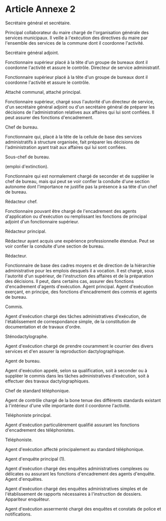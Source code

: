 # Article Annexe 2

Secrétaire général et secrétaire.

Principal collaborateur du maire chargé de l'organisation générale des services municipaux. Il veille à l'exécution des directives du maire par l'ensemble des services de la commune dont il coordonne l'activité.

Secrétaire général adjoint.

Fonctionnaire supérieur placé à la tête d'un groupe de bureaux dont il coordonne l'activité et assure le contrôle.               Directeur de service administratif.

Fonctionnaire supérieur placé à la tête d'un groupe de bureaux dont il coordonne l'activité et assure le contrôle.

Attaché communal, attaché principal.

Fonctionnaire supérieur, chargé sous l'autorité d'un directeur de service, d'un secrétaire général adjoint ou d'un secrétaire général de préparer les décisions de l'administration relatives aux affaires qui lui sont confiées. Il peut assurer des fonctions d'encadrement.

Chef de bureau.

Fonctionnaire qui, placé à la tête de la cellule de base des services administratifs à structure organisée, fait préparer les décisions de l'administration ayant trait aux affaires qui lui sont confiées.

Sous-chef de bureau.

(emploi d'extinction).

Fonctionnaire qui est normalement chargé de seconder et de suppléer le chef de bureau, mais qui peut se voir confier la conduite d'une section autonome dont l'importance ne justifie pas la présence à sa tête d'un chef de bureau.

Rédacteur chef.

Fonctionnaire pouvant être chargé de l'encadrement des agents d'application ou d'exécution ou remplissant les fonctions de principal adjoint d'un fonctionnaire supérieur.

Rédacteur principal.

Rédacteur ayant acquis une expérience professionnelle étendue. Peut se voir confier la conduite d'une section de bureau.

Rédacteur.

Fonctionnaire de base des cadres moyens et de direction de la hiérarchie administrative pour les emplois desquels il a vocation. Il est chargé, sous l'autorité d'un supérieur, de l'instruction des affaires et de la préparation des décisions. Il peut, dans certains cas, assurer des fonctions d'encadrement d'agents d'exécution.                          Agent principal.    Agent d'exécution exerçant, en principe, des fonctions d'encadrement des commis et agents de bureau.

Commis.

Agent d'exécution chargé des tâches administratives d'exécution, de l'établissement de correspondance simple, de la constitution de documentation et de travaux d'ordre.

Sténodactylographe.

Agent d'exécution chargé de prendre couramment le courrier des divers services et d'en assurer la reproduction dactylographique.

Agent de bureau.

Agent d'exécution appelé, selon sa qualification, soit à seconder ou à suppléer le commis dans les tâches administratives d'exécution, soit à effectuer des travaux dactylographiques.

Chef de standard téléphonique.

Agent de contrôle chargé de la bone tenue des différents standards existant à l'intérieur d'une ville importante dont il coordonne l'activité.

Téléphoniste principal.

Agent d'exécution particulièrement qualifié assurant les fonctions d'encadrement des téléphonistes.

Téléphoniste.

Agent d'exécution affecté principalement au standard téléphonique.

Agent d'enquête principal (1).

Agent d'exécution chargé des enquêtes administratives complexes ou délicates ou assurant les fonctions d'encadrement des agents d'enquête.                        Agent d'enquêtes.

Agent d'exécution chargé des enquêtes administratives simples et de l'établissement de rapports nécessaires à l'instruction de dossiers.                        Appariteur enquêteur.

Agent d'exécution assermenté chargé des enquêtes et constats de police et notifications.
